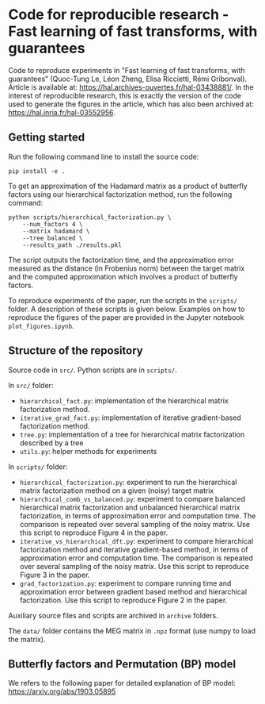 # Code for reproducible research - Fast learning of fast transforms, with guarantees

Code to reproduce experiments in "Fast learning of fast transforms, with guarantees" (Quoc-Tung Le, Léon Zheng, Elisa Riccietti, Rémi Gribonval).
Article is available at: https://hal.archives-ouvertes.fr/hal-03438881/. In the interest of reproducible research, this is exactly the version of the code used to generate the figures in the article, which has also been archived at: https://hal.inria.fr/hal-03552956.

## Getting started
Run the following command line to install the source code:
```
pip install -e .
```
To get an approximation of the Hadamard matrix as a product of butterfly factors using our hierarchical factorization 
method, run the following command:
```
python scripts/hierarchical_factorization.py \
    --num_factors 4 \
    --matrix hadamard \
    --tree balanced \
    --results_path ./results.pkl
```
The script outputs the factorization time, and the approximation error measured as the distance (in Frobenius norm)
between the target matrix and the computed approximation which involves a product of butterfly factors.

To reproduce experiments of the paper, run the scripts in the ``scripts/`` folder. A description of these scripts is 
given below. Examples on how to reproduce the figures of the paper are provided in the Jupyter notebook ``plot_figures.ipynb``.

## Structure of the repository
Source code in ``src/``.
Python scripts are in ``scripts/``.

In ``src/`` folder:
* ``hierarchical_fact.py``: implementation of the hierarchical matrix factorization method.
* ``iterative_grad_fact.py``: implementation of iterative gradient-based factorization method.
* ``tree.py``: implementation of a tree for hierarchical matrix factorization described by a tree
* ``utils.py``: helper methods for experiments

In ``scripts/`` folder:
* ``hierarchical_factorization.py``: experiment to run the hierarchical matrix factorization method on a given (noisy) target matrix
* ``hierarchical_comb_vs_balanced.py``: experiment to compare balanced hierarchical matrix factorization and 
unbalanced hierarchical matrix factorization, in terms of approximation error and computation time. 
The comparison is repeated over several sampling of the noisy matrix.
Use this script to reproduce Figure 4 in the paper.
* ``iterative_vs_hierarchical_dft.py``: experiment to compare hierarchical factorization method and 
iterative gradient-based method, in terms of approximation error and computation time. The comparison is repeated over 
several sampling of the noisy matrix.
Use this script to reproduce Figure 3 in the paper.
* ``grad_factorization.py``: experiment to compare running time and approximation error between gradient based method 
and hierarchical factorization. Use this script to reproduce Figure 2 in the paper.
  
Auxiliary source files and scripts are archived in ``archive`` folders.

The ``data/`` folder contains the MEG matrix in ``.npz`` format (use numpy to load the matrix).

## Butterfly factors and Permutation (BP) model
We refers to the following paper for detailed explanation of  BP model:
https://arxiv.org/abs/1903.05895
